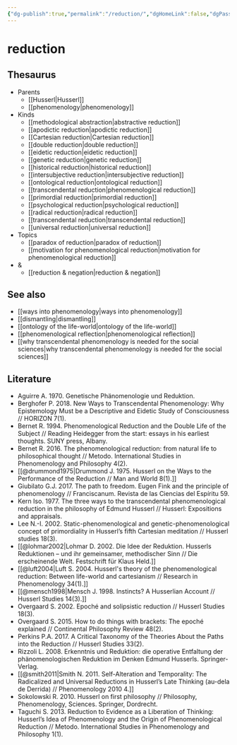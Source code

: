 ```yaml
---
{"dg-publish":true,"permalink":"/reduction/","dgHomeLink":false,"dgPassFrontmatter":false}
---
```


# reduction


## Thesaurus
- Parents
	- [[Husserl|Husserl]]
	- [[phenomenology|phenomenology]]
- Kinds
	- [[methodological abstraction|abstractive reduction]]
	- [[apodictic reduction|apodictic reduction]]
	- [[Cartesian reduction|Cartesian reduction]]
	- [[double reduction|double reduction]]
	- [[eidetic reduction|eidetic reduction]]
	- [[genetic reduction|genetic reduction]]
	- [[historical reduction|historical reduction]]
	- [[intersubjective reduction|intersubjective reduction]]
	- [[ontological reduction|ontological reduction]]
	- [[transcendental reduction|phenomenological reduction]]
	- [[primordial reduction|primordial reduction]]
	- [[psychological reduction|psychological reduction]]
	- [[radical reduction|radical reduction]]
	- [[transcendental reduction|transcendental reduction]]
	- [[universal reduction|universal reduction]]
- Topics
	- [[paradox of reduction|paradox of reduction]]
	- [[motivation for phenomenological reduction|motivation for phenomenological reduction]]
- &
	- [[reduction & negation|reduction & negation]]


## See also
- [[ways into phenomenology|ways into phenomenology]]
- [[dismantling|dismantling]]
- [[ontology of the life-world|ontology of the life-world]]
- [[phenomenological reflection|phenomenological reflection]]
- [[why transcendental phenomenology is needed for the social sciences|why transcendental phenomenology is needed for the social sciences]]


## Literature
- Aguirre A. 1970. Genetische Phänomenologie und Reduktion.
- Berghofer P. 2018. New Ways to Transcendental Phenomenology: Why Epistemology Must be a Descriptive and Eidetic Study of Consciousness // HORIZON 7(1).
- Bernet R. 1994. Phenomenological Reduction and the Double Life of the Subject // Reading Heidegger from the start: essays in his earliest thoughts. SUNY press, Albany.
- Bernet R. 2016. The phenomenological reduction: from natural life to philosophical thought // Metodo. International Studies in Phenomenology and Philosophy 4(2).
- [[@drummond1975|Drummond J. 1975. Husserl on the Ways to the Performance of the Reduction // Man and World 8(1).]]
- Giubilato G.J. 2017. The path to freedom. Eugen Fink and the principle of phenomenology // Franciscanum. Revista de las Ciencias del Espíritu 59.
- Kern Iso. 1977. The three ways to the transcendental phenomenological reduction in the philosophy of Edmund Husserl // Husserl: Expositions and appraisals.
- Lee N.-I. 2002. Static-phenomenological and genetic-phenomenological concept of primordiality in Husserl’s fifth Cartesian meditation // Husserl studies 18(3).
- [[@lohmar2002|Lohmar D. 2002. Die Idee der Reduktion. Husserls Reduktionen – und ihr gemeinsamer, methodischer Sinn // Die erscheinende Welt. Festschrift für Klaus Held.]]
- [[@luft2004|Luft S. 2004. Husserl's theory of the phenomenological reduction: Between life-world and cartesianism // Research in Phenomenology 34(1).]]
- [[@mensch1998|Mensch J. 1998. Instincts? A Husserlian Account // Husserl Studies 14(3).]]
- Overgaard S. 2002. Epoché and solipsistic reduction // Husserl Studies 18(3).
- Overgaard S. 2015. How to do things with brackets: The epoché explained // Continental Philosophy Review 48(2).
- Perkins P.A. 2017. A Critical Taxonomy of the Theories About the Paths into the Reduction // Husserl Studies 33(2).
- Rizzoli L. 2008. Erkenntnis und Reduktion: die operative Entfaltung der phänomenologischen Reduktion im Denken Edmund Husserls. Springer-Verlag.
- [[@smith2011|Smith N. 2011. Self-Alteration and Temporality: The Radicalized and Universal Reductions in Husserl’s Late Thinking (au-dela de Derrida) // Phenomenology 2010 4.]]
- Sokolowski R. 2010. Husserl on first philosophy // Philosophy, Phenomenology, Sciences. Springer, Dordrecht.
- Taguchi S. 2013. Reduction to Evidence as a Liberation of Thinking: Husserl’s Idea of Phenomenology and the Origin of Phenomenological Reduction // Metodo. International Studies in Phenomenology and Philosophy 1(1).
